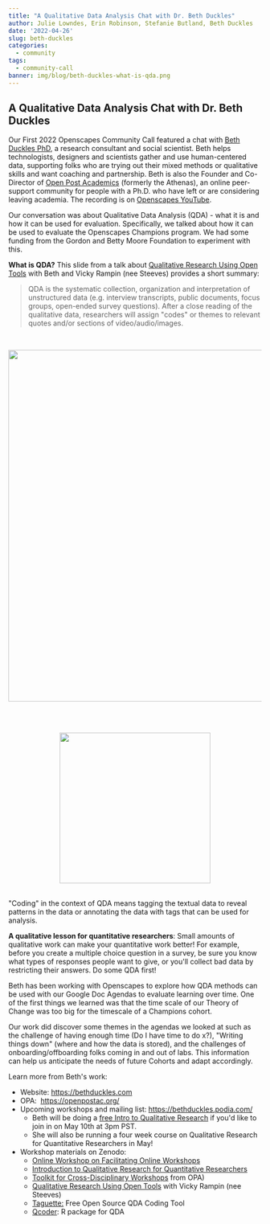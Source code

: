 ```yaml
---
title: "A Qualitative Data Analysis Chat with Dr. Beth Duckles"
author: Julie Lowndes, Erin Robinson, Stefanie Butland, Beth Duckles
date: '2022-04-26'
slug: beth-duckles
categories:
  - community
tags:
  - community-call
banner: img/blog/beth-duckles-what-is-qda.png
---
```


## A Qualitative Data Analysis Chat with Dr. Beth Duckles

Our First 2022 Openscapes Community Call featured a chat with [Beth Duckles PhD](https://bethduckles.com), a research consultant and social scientist. Beth helps technologists, designers and scientists gather and use human-centered data, supporting folks who are trying out their mixed methods or qualitative skills and want coaching and partnership. Beth is also the Founder and Co-Director of [Open Post Academics](https://openpostac.org/) (formerly the Athenas), an online peer-support community for people with a Ph.D. who have left or are considering leaving academia. The recording is on [Openscapes YouTube](https://youtu.be/ex4KVnWDMDQ).

Our conversation was about Qualitative Data Analysis (QDA) - what it is and how it can be used for evaluation. Specifically, we talked about how it can be used to evaluate the Openscapes Champions program. We had some funding from the Gordon and Betty Moore Foundation to experiment with this.

**What is QDA?** This slide from a talk about [Qualitative Research Using Open Tools](https://zenodo.org/record/2673016#.YlBMgLhlBpQ) with Beth and Vicky Rampin (nee Steeves) provides a short summary: 

> QDA is the systematic collection, organization and interpretation of unstructured data (e.g. interview transcripts, public documents, focus groups, open-ended survey questions). After a close reading of the qualitative data, researchers will assign "codes" or themes to relevant quotes and/or sections of video/audio/images.

<br> <center> <a> <img src="/img/blog/beth-duckles-what-is-qda.png" width="700px"></a> </center> <br>

<br> <center> <a> <img src="/img/blog/apreshill-web.jpg" width="300px"></a> </center> <br>

"Coding" in the context of QDA means tagging the textual data to reveal patterns in the data or annotating the data with tags that can be used for analysis.

**A qualitative lesson for quantitative researchers**: Small amounts of qualitative work can make your quantitative work better! For example, before you create a multiple choice question in a survey, be sure you know what types of responses people want to give, or you'll collect bad data by restricting their answers. Do some QDA first!

Beth has been working with Openscapes to explore how QDA methods can be used with our Google Doc Agendas to evaluate learning over time. One of the first things we learned was that the time scale of our Theory of Change was too big for the timescale of a Champions cohort.

Our work did discover some themes in the agendas we looked at such as the challenge of having enough time (Do I have time to do x?), "Writing things down" (where and how the data is stored), and the challenges of onboarding/offboarding folks coming in and out of labs. This information can help us anticipate the needs of future Cohorts and adapt accordingly.

Learn more from Beth's work: 

-   Website: <https://bethduckles.com> 
-   OPA:  <https://openpostac.org/> 
-   Upcoming workshops and mailing list: <https://bethduckles.podia.com/>
    -   Beth will be doing a [free Intro to Qualitative Research](https://www.eventbrite.com/e/introduction-to-qualitative-research-tickets-327680730887) if you'd like to join in on May 10th at 3pm PST. 
    -   She will also be running a four week course on Qualitative Research for Quantitative Researchers in May!
-   Workshop materials on Zenodo: 
    -   [Online Workshop on Facilitating Online Workshops](https://zenodo.org/record/3992328#.YlBMF7hlBpQ)
    -   [Introduction to Qualitative Research for Quantitative Researchers](https://zenodo.org/record/4777297#.YlBMLrhlBpQ) 
    -   [Toolkit for Cross-Disciplinary Workshops](https://zenodo.org/record/6026972#.YlBMSLhlBpQ) from OPA)
    -   [Qualitative Research Using Open Tools](https://zenodo.org/record/2673016#.YlBMgLhlBpQ) with Vicky Rampin (nee Steeves)
    -   [Taguette:](https://www.taguette.org/) Free Open Source QDA Coding Tool 
    -   [Qcoder](https://github.com/ropenscilabs/qcoder): R package for QDA 

<br>
